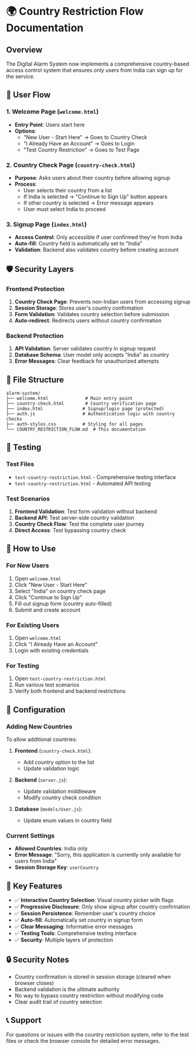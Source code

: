 # 🌍 Country Restriction Flow Documentation

## Overview
The Digital Alarm System now implements a comprehensive country-based access control system that ensures only users from India can sign up for the service.

## 🔄 User Flow

### 1. **Welcome Page** (`welcome.html`)
- **Entry Point**: Users start here
- **Options**:
  - "New User - Start Here" → Goes to Country Check
  - "I Already Have an Account" → Goes to Login
  - "Test Country Restriction" → Goes to Test Page

### 2. **Country Check Page** (`country-check.html`)
- **Purpose**: Asks users about their country before allowing signup
- **Process**:
  - User selects their country from a list
  - If India is selected → "Continue to Sign Up" button appears
  - If other country is selected → Error message appears
  - User must select India to proceed

### 3. **Signup Page** (`index.html`)
- **Access Control**: Only accessible if user confirmed they're from India
- **Auto-fill**: Country field is automatically set to "India"
- **Validation**: Backend also validates country before creating account

## 🛡️ Security Layers

### Frontend Protection
1. **Country Check Page**: Prevents non-Indian users from accessing signup
2. **Session Storage**: Stores user's country confirmation
3. **Form Validation**: Validates country selection before submission
4. **Auto-redirect**: Redirects users without country confirmation

### Backend Protection
1. **API Validation**: Server validates country in signup request
2. **Database Schema**: User model only accepts "India" as country
3. **Error Messages**: Clear feedback for unauthorized attempts

## 📁 File Structure

```
alarm-system/
├── welcome.html              # Main entry point
├── country-check.html        # Country verification page
├── index.html               # Signup/login page (protected)
├── auth.js                  # Authentication logic with country checks
├── auth-styles.css          # Styling for all pages
└── COUNTRY_RESTRICTION_FLOW.md  # This documentation
```

## 🧪 Testing

### Test Files
- `test-country-restriction.html` - Comprehensive testing interface
- `test-country-restriction.html` - Automated API testing

### Test Scenarios
1. **Frontend Validation**: Test form validation without backend
2. **Backend API**: Test server-side country validation
3. **Country Check Flow**: Test the complete user journey
4. **Direct Access**: Test bypassing country check

## 🚀 How to Use

### For New Users
1. Open `welcome.html`
2. Click "New User - Start Here"
3. Select "India" on country check page
4. Click "Continue to Sign Up"
5. Fill out signup form (country auto-filled)
6. Submit and create account

### For Existing Users
1. Open `welcome.html`
2. Click "I Already Have an Account"
3. Login with existing credentials

### For Testing
1. Open `test-country-restriction.html`
2. Run various test scenarios
3. Verify both frontend and backend restrictions

## 🔧 Configuration

### Adding New Countries
To allow additional countries:

1. **Frontend** (`country-check.html`):
   - Add country option to the list
   - Update validation logic

2. **Backend** (`server.js`):
   - Update validation middleware
   - Modify country check condition

3. **Database** (`models/User.js`):
   - Update enum values in country field

### Current Settings
- **Allowed Countries**: India only
- **Error Message**: "Sorry, this application is currently only available for users from India"
- **Session Storage Key**: `userCountry`

## 🎯 Key Features

- ✅ **Interactive Country Selection**: Visual country picker with flags
- ✅ **Progressive Disclosure**: Only show signup after country confirmation
- ✅ **Session Persistence**: Remember user's country choice
- ✅ **Auto-fill**: Automatically set country in signup form
- ✅ **Clear Messaging**: Informative error messages
- ✅ **Testing Tools**: Comprehensive testing interface
- ✅ **Security**: Multiple layers of protection

## 🔒 Security Notes

- Country confirmation is stored in session storage (cleared when browser closes)
- Backend validation is the ultimate authority
- No way to bypass country restriction without modifying code
- Clear audit trail of country selection

## 📞 Support

For questions or issues with the country restriction system, refer to the test files or check the browser console for detailed error messages. 